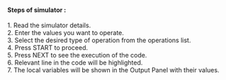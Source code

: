 <h4>Steps of simulator :</h4>
                    1. Read the simulator details.<br>
                    2. Enter the values you want to operate.<br>
                    3. Select the desired type of operation from the operations list.<br>
                    4. Press START to proceed.<br>
                    5. Press NEXT to see the execution of the code.<br>
                    6. Relevant line in the code will be highlighted.<br>
                    7. The local variables will be shown in the Output Panel with their values.<br>

